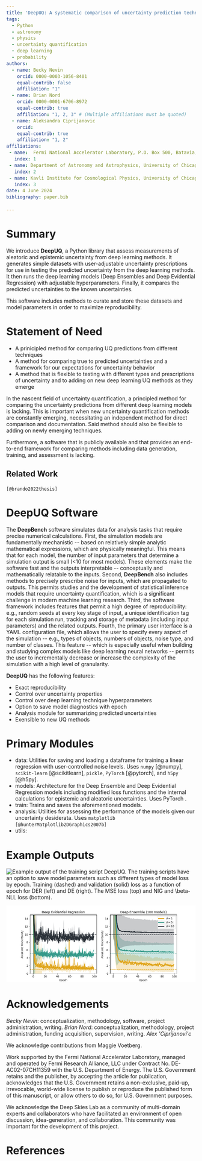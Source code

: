 ```yaml
---
title: 'DeepUQ: A systematic comparison of uncertainty prediction techniques in deep learning'
tags:
  - Python
  - astronomy
  - physics
  - uncertainty quantification
  - deep learning
  - probability
authors:
  - name: Becky Nevin
    orcid: 0000-0003-1056-8401
    equal-contrib: false
    affiliation: "1"
  - name: Brian Nord
    orcid: 0000-0001-6706-8972
    equal-contrib: true
    affiliation: "1, 2, 3" # (Multiple affiliations must be quoted)
  - name: Aleksandra Ciprijanovic
    orcid: 
    equal-contrib: true
    affiliation: "1, 2"
affiliations:
 - name:  Fermi National Accelerator Laboratory, P.O. Box 500, Batavia, IL 60510
   index: 1
 - name: Department of Astronomy and Astrophysics, University of Chicago, 5801 S Ellis Ave, Chicago, IL 60637
   index: 2
 - name: Kavli Institute for Cosmological Physics, University of Chicago, 5801 S Ellis Ave, Chicago, IL 60637
   index: 3
date: 4 June 2024
bibliography: paper.bib

---
```



# Summary
We introduce **DeepUQ**, a Python library that assess measurements of aleatoric and epistemic uncertainty from deep learning methods. It generates simple datasets with user-adjustable uncertainty prescriptions for use in testing the predicted uncertainty from the deep learning methods. It then runs the deep learning models (Deep Ensembles and Deep Evidential Regression) with adjustable hyperparameters. Finally, it compares the predicted uncertainties to the known uncertainties.

This software includes methods to curate and store these datasets and model parameters in order to maximize reproducibility.


# Statement of Need
* A prinicipled method for comparing UQ predictions from different techniques
* A method for comparing true to predicted uncertainties and a framework for our expectations for uncertainty behavior
* A method that is flexible to testing with different types and prescriptions of uncertainty and to adding on new deep learning UQ methods as they emerge

In the nascent field of uncertainty quantification, a principled method for comparing the uncertainty predictions from different deep learning models is lacking. This is important when new uncertainty quantification methods are constantly emerging, necessitating an independent method for direct comparison and documentation. Said method should also be flexible to adding on newly emerging techniques.

Furthermore, a software that is publicly available and that provides an end-to-end framework for comparing methods including data generation, training, and assessment is lacking.


## Related Work

`[@brando2022thesis]`



# DeepUQ Software 

The **DeepBench** software simulates data for analysis tasks that require precise numerical calculations. First, the simulation models are fundamentally mechanistic -- based on relatively simple analytic mathematical expressions, which are physically meaningful. This means that for each model, the number of input parameters that determine a simulation output is small (<$10$ for most models). These elements make the software fast and the outputs interpretable -- conceptually and mathematically relatable to the inputs. Second, **DeepBench** also includes methods to precisely prescribe noise for inputs, which are propagated to outputs. This permits studies and the development of statistical inference models that require uncertainty quantification, which is a significant challenge in modern machine learning research. Third, the software framework includes features that permit a high degree of reproducibility: e.g., random seeds at every key stage of input, a unique identification tag for each simulation run, tracking and storage of metadata (including input parameters) and the related outputs. Fourth, the primary user interface is a YAML configuration file, which allows the user to specify every aspect of the simulation -- e.g., types of objects, numbers of objects, noise type, and number of classes. This feature -- which is especially useful when building and studying complex models like deep learning neural networks -- permits the user to incrementally decrease or increase the complexity of the simulation with a high level of granularity.


**DeepUQ** has the following features:

* Exact reproducibility
* Control over uncertainty properties
* Control over deep learning technique hyperparameters
* Option to save model diagnostics with epoch
* Analysis module for summarizing predicted uncertainties
* Exensible to new UQ methods


# Primary Modules 

* data: Utilities for saving and loading a dataframe for training a linear regression with user-controlled noise levels. Uses `numpy` [@numpy], `scikit-learn` [@scikitlearn], `pickle`, `PyTorch` [@pytorch], and `h5py` [@h5py].
* models: Architecture for the Deep Ensemble and Deep Evidential Regression models including modified loss functions and the internal calculations for epistemic and aleatoric uncertainties. Uses PyTorch .
* train: Trains and saves the aforementioned models.
* analysis: Utilities for assessing the performance of the models given our uncertainty desiderata. Uses `matplotlib` `[@hunterMatplotlib2DGraphics2007b]`
* utils:

# Example Outputs 

![Example output of the training script **DeepUQ**. The training scripts have an option to save model parameters such as different types of model loss by epoch. Training (dashed) and validation (solid) loss as a function of epoch for DER (left) and DE (right). The MSE loss (top) and NIG and $\beta$-NLL loss (bottom).](figures/all_losses.png)

![Example output of the analysis script from **DeepUQ**. Aleatoric uncertainty as a function of epoch for both the DER (left) and the DE (right) models. The thick lines are the model we use for the DER (left) and the mean DE model (right). The thin lines demonstrate the jitter from five individual runs of each method with a new random seed for the initialization of the weight parameters.](figures/aleatoric_and_jitter.png)

# Acknowledgements

*Becky Nevin*: conceptualization, methodology, software, project administration, writing. *Brian Nord*: conceptualization, methodology, project administration, funding acquisition, supervision, writing. *Alex \'Ciprijanovi\'c* 

We acknowledge contributions from Maggie Voetberg.

Work supported by the Fermi National Accelerator Laboratory, managed and operated by Fermi Research Alliance, LLC under Contract No. DE-AC02-07CH11359 with the U.S. Department of Energy. The U.S. Government retains and the publisher, by accepting the article for publication, acknowledges that the U.S. Government retains a non-exclusive, paid-up, irrevocable, world-wide license to publish or reproduce the published form of this manuscript, or allow others to do so, for U.S. Government purposes.

We acknowledge the Deep Skies Lab as a community of multi-domain experts and collaborators who have facilitated an environment of open discussion, idea-generation, and collaboration. This community was important for the development of this project.


# References